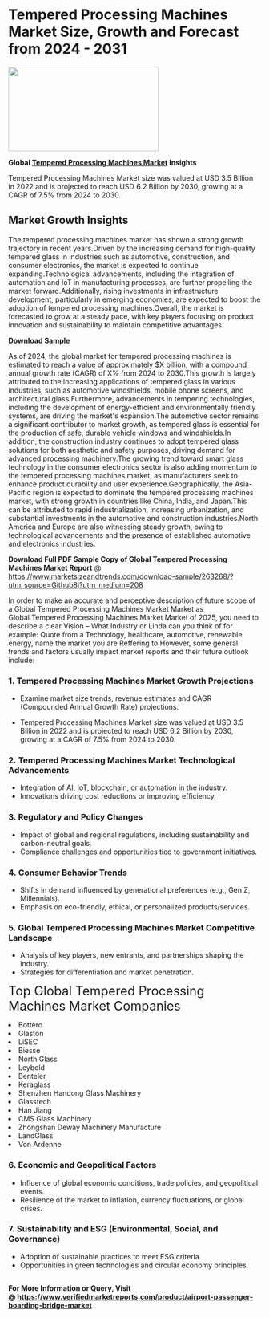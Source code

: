 <H1>Tempered Processing Machines Market Size, Growth and Forecast from 2024 - 2031</H1><img class="aligncenter size-medium wp-image-584254" src="https://thirdeyenews.in/wp-content/uploads/2024/09/Global-Market-Research-300x168.jpeg" alt="" width="300" height="168" /><p><strong>Global&nbsp;<a href="https://www.marketsizeandtrends.com/download-sample/263268/?utm_source=Github8j?utm_medium=208">Tempered Processing Machines Market</a> Insights</strong></p><p>Tempered Processing Machines Market size was valued at USD 3.5 Billion in 2022 and is projected to reach USD 6.2 Billion by 2030, growing at a CAGR of 7.5% from 2024 to 2030.</p><p><h2>Market Growth Insights</h2> <p>The tempered processing machines market has shown a strong growth trajectory in recent years.Driven by the increasing demand for high-quality tempered glass in industries such as automotive, construction, and consumer electronics, the market is expected to continue expanding.Technological advancements, including the integration of automation and IoT in manufacturing processes, are further propelling the market forward.Additionally, rising investments in infrastructure development, particularly in emerging economies, are expected to boost the adoption of tempered processing machines.Overall, the market is forecasted to grow at a steady pace, with key players focusing on product innovation and sustainability to maintain competitive advantages.</p> <p><strong>Download Sample</strong></p> <p>As of 2024, the global market for tempered processing machines is estimated to reach a value of approximately $X billion, with a compound annual growth rate (CAGR) of X% from 2024 to 2030.This growth is largely attributed to the increasing applications of tempered glass in various industries, such as automotive windshields, mobile phone screens, and architectural glass.Furthermore, advancements in tempering technologies, including the development of energy-efficient and environmentally friendly systems, are driving the market's expansion.The automotive sector remains a significant contributor to market growth, as tempered glass is essential for the production of safe, durable vehicle windows and windshields.In addition, the construction industry continues to adopt tempered glass solutions for both aesthetic and safety purposes, driving demand for advanced processing machinery.The growing trend toward smart glass technology in the consumer electronics sector is also adding momentum to the tempered processing machines market, as manufacturers seek to enhance product durability and user experience.Geographically, the Asia-Pacific region is expected to dominate the tempered processing machines market, with strong growth in countries like China, India, and Japan.This can be attributed to rapid industrialization, increasing urbanization, and substantial investments in the automotive and construction industries.North America and Europe are also witnessing steady growth, owing to technological advancements and the presence of established automotive and electronics industries.</p> <p><span class=""><strong>Download Full PDF Sample Copy of Global Tempered Processing Machines Market Report</strong> @ <a href="https://www.marketsizeandtrends.com/download-sample/263268/?utm_source=Github8j?utm_medium=208" target="_blank">https://www.marketsizeandtrends.com/download-sample/263268/?utm_source=Github8j?utm_medium=208</a></span></p><p>In order to make an accurate and perceptive description of future scope of a Global&nbsp;Tempered Processing Machines Market Market as Global&nbsp;Tempered Processing Machines Market Market of 2025, you need to describe a clear Vision &ndash; What Industry or Linda can you think of for example: Quote from a Technology, healthcare, automotive, renewable energy, name the market you are Reffering to.However, some general trends and factors usually impact market reports and their future outlook include:</p><h3>1.&nbsp;<strong>Tempered Processing Machines Market Growth Projections</strong></h3><ul><li>Examine market size trends, revenue estimates and CAGR (Compounded Annual Growth Rate) projections.</li><li><p>Tempered Processing Machines Market size was valued at USD 3.5 Billion in 2022 and is projected to reach USD 6.2 Billion by 2030, growing at a CAGR of 7.5% from 2024 to 2030.</p></li></ul><h3>2.&nbsp;<strong>Tempered Processing Machines Market Technological Advancements</strong></h3><ul><li>Integration of AI, IoT, blockchain, or automation in the industry.</li><li>Innovations driving cost reductions or improving efficiency.</li></ul><h3>3.&nbsp;<strong>Regulatory and Policy Changes</strong></h3><ul><li>Impact of global and regional regulations, including sustainability and carbon-neutral goals.</li><li>Compliance challenges and opportunities tied to government initiatives.</li></ul><h3>4.&nbsp;<strong>Consumer Behavior Trends</strong></h3><ul><li>Shifts in demand influenced by generational preferences (e.g., Gen Z, Millennials).</li><li>Emphasis on eco-friendly, ethical, or personalized products/services.</li></ul><h3>5.&nbsp;<strong>Global Tempered Processing Machines Market Competitive Landscape</strong></h3><ul><li>Analysis of key players, new entrants, and partnerships shaping the industry.</li><li>Strategies for differentiation and market penetration.</li></ul><p data-pm-slice="1 1 []"><span style="color: inherit; font-family: inherit; font-size: 25px;">Top Global Tempered Processing Machines Market Companies</span></p><div class="" data-test-id=""><p><li>Bottero</li><li> Glaston</li><li> LiSEC</li><li> Biesse</li><li> North Glass</li><li> Leybold</li><li> Benteler</li><li> Keraglass</li><li> Shenzhen Handong Glass Machinery</li><li> Glasstech</li><li> Han Jiang</li><li> CMS Glass Machinery</li><li> Zhongshan Deway Machinery Manufacture</li><li> LandGlass</li><li> Von Ardenne</li></p></div><h3>6.&nbsp;<strong>Economic and Geopolitical Factors</strong></h3><ul><li>Influence of global economic conditions, trade policies, and geopolitical events.</li><li>Resilience of the market to inflation, currency fluctuations, or global crises.</li></ul><h3>7.&nbsp;<strong>Sustainability and ESG (Environmental, Social, and Governance)</strong></h3><ul><li>Adoption of sustainable practices to meet ESG criteria.</li><li>Opportunities in green technologies and circular economy principles.</li></ul><h2><strong style="font-size: 14px;">For More Information or Query, Visit @&nbsp;</strong><a style="background-color: #ffffff; font-size: 14px;" href="https://www.marketsizeandtrends.com/report/tempered-processing-machines-market/" target="_blank">https://www.verifiedmarketreports.com/product/airport-passenger-boarding-bridge-market</a></h2>
